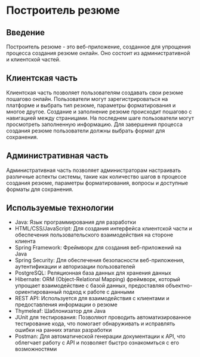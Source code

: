 # Построитель резюме

## Введение

Построитель резюме - это веб-приложение, созданное для упрощения процесса создания резюме онлайн. Оно состоит из административной и клиентской частей.

## Клиентская часть

Клиентская часть позволяет пользователям создавать свои резюме пошагово онлайн. Пользователи могут зарегистрироваться на платформе и выбрать тип резюме, параметры форматирования и многое другое. Создание и заполнение резюме происходит пошагово с навигацией между страницами. На последнем шаге пользователи могут просмотреть заполненную информацию. Для завершения процесса создания резюме пользователи должны выбрать формат для сохранения.

## Административная часть

Административная часть позволяет администраторам настраивать различные аспекты системы, такие как количество шагов в процессе создания резюме, параметры форматирования, вопросы и доступные форматы для сохранения.

## Используемые технологии

 - Java: Язык программирования для разработки
 - HTML/CSS/JavaScript: Для создания интерфейса клиентской части и обеспечения пользовательского взаимодействия на стороне клиента
 - Spring Framework: Фреймворк для создания веб-приложений на Java
 - Spring Security: Для обеспечения безопасности веб-приложения, аутентификации и авторизации пользователей
 - PostgreSQL: Реляционная база данных для хранения данных
 - Hibernate: ORM (Object-Relational Mapping) фреймворк, который упрощает взаимодействие с базой данных, предоставляя объектно-ориентированный подход к работе с данными
 - REST API: Используется для взаимодействия с клиентами и предоставления информации о резюме
 - Thymeleaf: Шаблонизатор для Java
 - JUnit для тестирования: Позволяют проводить автоматизированное тестирование кода, что помогает обнаруживать и исправлять ошибки на ранних этапах разработки
 - Postman: Для автоматической генерации документации к API, что облегчает работу с API и позволяет быстро ознакомиться с его возможностями
